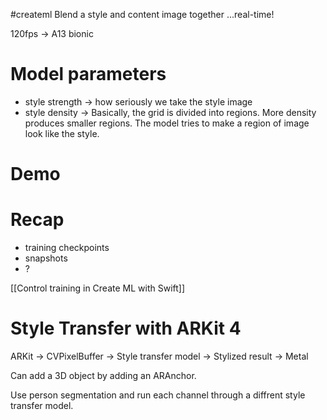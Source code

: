 #createml 
Blend a style and content image together
...real-time!

120fps -> A13 bionic

# Model parameters
* style strength -> how seriously we take the style image
* style density -> Basically, the grid is divided into regions.  More density produces smaller regions.  The model tries to make a region of image look like the style.

# Demo
# Recap
* training checkpoints
* snapshots
* ?

[[Control training in Create ML with Swift]]

# Style Transfer with ARKit 4
ARKit -> CVPixelBuffer -> Style transfer model -> Stylized result -> Metal

Can add a 3D object by adding an ARAnchor.

Use person segmentation and run each channel through a diffrent style transfer model.
